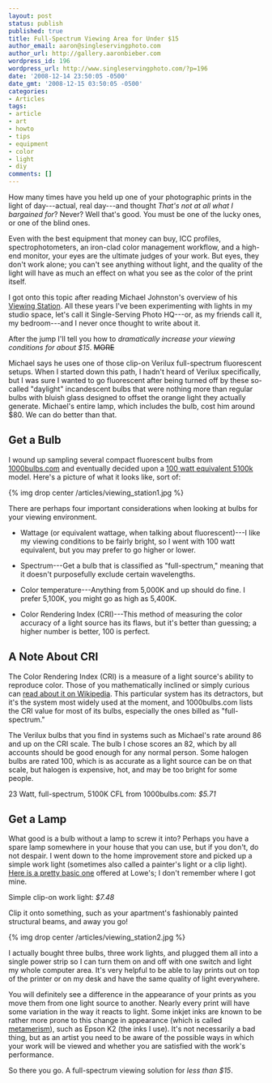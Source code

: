 ```yaml
---
layout: post
status: publish
published: true
title: Full-Spectrum Viewing Area for Under $15
author_email: aaron@singleservingphoto.com
author_url: http://gallery.aaronbieber.com
wordpress_id: 196
wordpress_url: http://www.singleservingphoto.com/?p=196
date: '2008-12-14 23:50:05 -0500'
date_gmt: '2008-12-15 03:50:05 -0500'
categories:
- Articles
tags:
- article
- art
- howto
- tips
- equipment
- color
- light
- diy
comments: []
---
```


How many times have you held up one of your photographic prints in the light of
day---actual, real day---and thought _That's not at all what I bargained for_?
Never? Well that's good. You must be one of the lucky ones, or one of the blind
ones.

Even with the best equipment that money can buy, ICC profiles,
spectrophotometers, an iron-clad color management workflow, and a high-end
monitor, your eyes are the ultimate judges of your work. But eyes, they don't
work alone; you can't see anything without light, and the quality of the light
will have as much an effect on what you see as the color of the print itself.

I got onto this topic after reading Michael Johnston's overview of
his [Viewing Station][vs].  All these years I've been experimenting with lights
in my studio space, let's call it Single-Serving Photo HQ---or, as my friends
call it, my bedroom---and I never once thought to write about it.

[vs]: http://theonlinephotographer.typepad.com/the_online_photographer/2008/12/the-viewing-sta.html

After the jump I'll tell you how to *dramatically increase your viewing
conditions for about $15*. ~~MORE~~

Michael says he uses one of those clip-on Verilux full-spectrum fluorescent
setups. When I started down this path, I hadn't heard of Verilux specifically,
but I was sure I wanted to go fluorescent after being turned off by these
so-called "daylight" incandescent bulbs that were nothing more than regular
bulbs with bluish glass designed to offset the orange light they actually
generate. Michael's entire lamp, which includes the bulb, cost him around
\$80. We can do better than that.

## Get a Bulb

I wound up sampling several compact fluorescent bulbs from
[1000bulbs.com](http://clickserve.cc-dt.com/link/click?lid=41000000027242453)
and eventually decided upon a
[100 watt equivalent 5100k](http://clickserve.cc-dt.com/link/click?lid=41000000027242501)
model. Here's a picture of what it looks like, sort of:

{% img drop center /articles/viewing_station1.jpg %}

There are perhaps four important considerations when looking at bulbs
for your viewing environment.

* Wattage (or equivalent wattage, when talking about fluorescent)---I like my
  viewing conditions to be fairly bright, so I went with 100 watt equivalent,
  but you may prefer to go higher or lower.

* Spectrum---Get a bulb that is classified as "full-spectrum," meaning that it
  doesn't purposefully exclude certain wavelengths.

* Color temperature---Anything from 5,000K and up should do fine. I prefer
  5,100K, you might go as high as 5,400K.

* Color Rendering Index (CRI)---This method of measuring the color accuracy of a
  light source has its flaws, but it's better than guessing; a higher number is
  better, 100 is perfect.

## A Note About CRI

The Color Rendering Index (CRI) is a measure of a light source's ability to
reproduce color. Those of you mathematically inclined or simply curious
can [read about it on Wikipedia][cri]. This particular system has its
detractors, but it's the system most widely used at the moment, and
1000bulbs.com lists the CRI value for most of its bulbs, especially the ones
billed as "full-spectrum."

[cri]: http://en.wikipedia.org/wiki/Color_rendering_index

The Verilux bulbs that you find in systems such as Michael's rate around 86 and
up on the CRI scale. The bulb I chose scores an 82, which by all accounts should
be good enough for any normal person. Some halogen bulbs are rated 100, which is
as accurate as a light source can be on that scale, but halogen is expensive,
hot, and may be too bright for some people.

23 Watt, full-spectrum, 5100K CFL from 1000bulbs.com: *$5.71*

## Get a Lamp

What good is a bulb without a lamp to screw it into? Perhaps you have a spare
lamp somewhere in your house that you can use, but if you don't, do not
despair. I went down to the home improvement store and picked up a simple work
light (sometimes also called a painter's light or a clip
light). [Here is a pretty basic one][worklight] offered at Lowe's; I don't
remember where I got mine.

[worklight]: http://www.lowes.com/lowes/lkn?action=productDetail&productId=203213-1373-FL-300PDQ12&lpage=none

Simple clip-on work light: *$7.48*

Clip it onto something, such as your apartment's fashionably painted structural
beams, and away you go!

{% img drop center /articles/viewing_station2.jpg %}

I actually bought three bulbs, three work lights, and plugged them all into a
single power strip so I can turn them on and off with one switch and light my
whole computer area. It's very helpful to be able to lay prints out on top of
the printer or on my desk and have the same quality of light everywhere.

You will definitely see a difference in the appearance of your prints as you
move them from one light source to another. Nearly every print will have some
variation in the way it reacts to light. Some inkjet inks are known to be rather
more prone to this change in appearance (which is
called [metamerism](http://en.wikipedia.org/wiki/Metamerism_(color))), such as
Epson K2 (the inks I use). It's not necessarily a bad thing, but as an artist
you need to be aware of the possible ways in which your work will be viewed and
whether you are satisfied with the work's performance.

So there you go. A full-spectrum viewing solution for *less than $15*.
